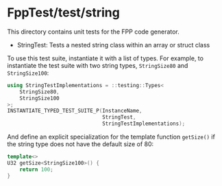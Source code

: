 # FppTest/test/string

This directory contains unit tests for the FPP code generator.

* StringTest: Tests a nested string class within an array or struct class

To use this test suite, instantiate it with a list of types. For example, to
instantiate the test suite with two string types, `StringSize80` and 
`StringSize100`:

```c++
using StringTestImplementations = ::testing::Types<
    StringSize80,
    StringSize100
>;
INSTANTIATE_TYPED_TEST_SUITE_P(InstanceName, 
                               StringTest, 
                               StringTestImplementations);
```

And define an explicit specialization for the template function `getSize()` if
the string type does not have the default size of 80:

```c++
template<>
U32 getSize<StringSize100>() {
    return 100;
}
```
